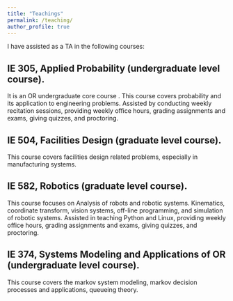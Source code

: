 ```yaml
---
title: "Teachings"
permalink: /teaching/
author_profile: true
---
```


I have assisted as a TA in the following courses:

## IE 305, Applied Probability (undergraduate level course).
It is an OR undergraduate core course .
This course covers probability and its application to engineering problems.
Assisted by conducting weekly recitation sessions, providing weekly office hours, grading assignments
and exams, giving quizzes, and proctoring.

## IE 504, Facilities Design (graduate level course).
This course covers facilities design related problems, especially in manufacturing systems.

## IE 582, Robotics (graduate level course).
This course focuses on Analysis of robots and robotic systems. Kinematics, coordinate transform,
vision systems, off-line programming, and simulation of robotic systems.
Assisted in teaching Python and Linux, providing weekly office hours, grading assignments
and exams, giving quizzes, and proctoring.

## IE 374, Systems Modeling and Applications of OR (undergraduate level course).
This course covers the markov system modeling, markov decision processes and applications,
queueing theory.

